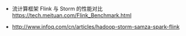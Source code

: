 

- 流计算框架 Flink 与 Storm 的性能对比
https://tech.meituan.com/Flink_Benchmark.html


- http://www.infoq.com/cn/articles/hadoop-storm-samza-spark-flink